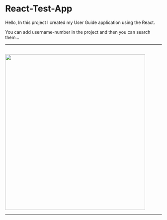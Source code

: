 # React-Test-App
Hello, In this project I created my User Guide application using the React.

You can add username-number in the project and then you can search them...

<hr>

<br>
<img src="https://user-images.githubusercontent.com/99321522/213848631-730b2163-a7cb-48c2-b178-eef2d2bb7bc6.png" width="450" height="500" />
<br>

<hr>
